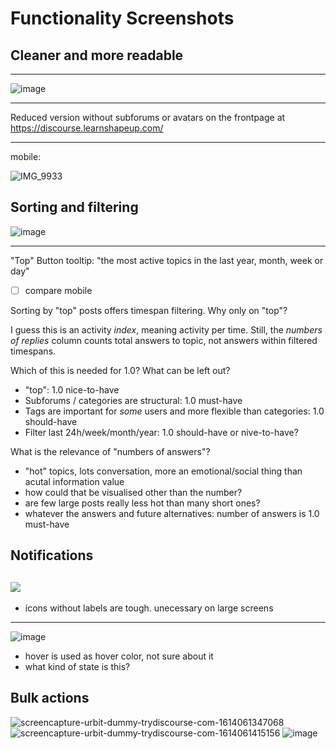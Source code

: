 # Functionality Screenshots

## Cleaner and more readable

---
![image](https://user-images.githubusercontent.com/170145/109192476-8c260100-7797-11eb-90f2-2fee70b1bf35.png)

---
Reduced version without subforums or avatars on the frontpage at https://discourse.learnshapeup.com/

---
 mobile:
 
![IMG_9933](https://user-images.githubusercontent.com/170145/110183830-0d246e80-7e10-11eb-9698-22e85564be75.jpeg)





## Sorting and filtering

![image](https://user-images.githubusercontent.com/170145/109192954-26864480-7798-11eb-8578-998176be9819.png)

---
"Top" Button tooltip: "the most active topics in the last year, month, week or day"

- [ ] compare mobile

Sorting by "top" posts offers timespan filtering. Why only on "top"?

I guess this is an activity *index*, meaning activity per time. Still, the *numbers of replies* column counts total answers to topic, not answers within filtered timespans.

Which of this is needed for 1.0? What can be left out?

- "top": 1.0 nice-to-have
- Subforums / categories are structural: 1.0 must-have
- Tags are important for *some* users and more flexible than categories: 1.0 should-have
- Filter last 24h/week/month/year: 1.0 should-have or nive-to-have?

What is the relevance of "numbers of answers"?
- "hot" topics, lots conversation, more an emotional/social thing than acutal information value
- how could that be visualised other than the number?
- are few large posts really less hot than many short ones?
- whatever the answers and future alternatives: number of answers is 1.0 must-have






## Notifications


![](https://user-images.githubusercontent.com/170145/109045954-7f8ca480-76d4-11eb-8706-a1aeecb74f2c.png)
---
- icons without labels are tough. unecessary on large screens

---
![image](https://user-images.githubusercontent.com/170145/109046137-b662ba80-76d4-11eb-95a3-ab33507a4591.png)
- hover is used as hover color, not sure about it
- what kind of state is this?




## Bulk actions

![screencapture-urbit-dummy-trydiscourse-com-1614061347068](https://user-images.githubusercontent.com/170145/108808910-01cb7a80-75a8-11eb-82a3-9e1b5f913c6f.png)
![screencapture-urbit-dummy-trydiscourse-com-1614061415156](https://user-images.githubusercontent.com/170145/108808934-10199680-75a8-11eb-8f97-d04fa48b24bb.png)
![image](https://user-images.githubusercontent.com/170145/108808968-245d9380-75a8-11eb-992b-0d91e6b9e77e.png)

